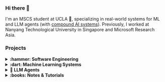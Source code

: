 ### Hi there 👋 

I'm an MSCS student at UCLA 🐻, specializing in real-world systems for ML and LLM agents (with [compound AI systems](https://bair.berkeley.edu/blog/2024/02/18/compound-ai-systems/)).
Previously, I worked at Nanyang Technological University in Singapore and Microsoft Research Asia.

### Projects

<details>
  <summary><b> :hammer: Software Engineering</b></summary>
  
  - [AndroidWM](https://github.com/huangyz0918/AndroidWM): An android watermark library that supports invisible digital watermarks. ![](https://img.shields.io/github/stars/huangyz0918/AndroidWM?style=social)
  - [Moving](https://github.com/huangyz0918/moving): A clean and minimalist blog theme for Jekyll. ![](https://img.shields.io/github/stars/huangyz0918/moving?style=social)
</details>

<details>
  <summary><b> :dart: Machine Learning Systems</b></summary>

  - [Machine Learning ModelCI](https://github.com/cap-ntu/ML-Model-CI): An MLOps platform for managing, converting, profiling, and deploying MLaaS (ACM MM'20).
  - [Active-learning-as-a-Service](https://neurips.cc/media/PosterPDFs/NeurIPS%202022/64402.png?t=1668072815.3376932): A scalable & efficient active learning/data selection system (NeurIPS'22).
  - [DataCI](https://arxiv.org/abs/2306.15538): A Platform for Data-Centric AI on Streaming Data (ICML'23).
</details>

<details>
  <summary><b> 🤖 LLM Agents</b></summary>

  - [MLE-Agent](https://github.com/MLSysOps/MLE-agent): An intelligent companion for seamless AI engineering and research.
  - [Termax](https://github.com/huangyz0918/termax): An open-sourced implementation of Github Copilot CLI.
</details>

<details>
  <summary><b> :books: Notes & Tutorials</b></summary>
  
  - [*Awesome-System-for-Machine-Learning](https://github.com/HuaizhengZhang/Awesome-System-for-Machine-Learning): A curated list of research in machine learning system. ![](https://img.shields.io/github/stars/HuaizhengZhang/Awesome-System-for-Machine-Learning?style=social)
  - [Hackintosh-Installer-University](https://github.com/huangyz0918/Hackintosh-Installer-University): Open-source driver adapters & installation tutorials for Hackintosh. ![](https://img.shields.io/github/stars/huangyz0918/Hackintosh-Installer-University?style=social)
</details>
